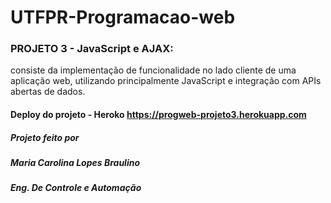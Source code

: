 # UTFPR-Programacao-web

### PROJETO 3 - JavaScript e AJAX:

consiste da implementação de funcionalidade no lado cliente de uma aplicação web, utilizando principalmente JavaScript e integração com APIs abertas de dados.

#### Deploy do projeto - Heroko https://progweb-projeto3.herokuapp.com

##### Projeto feito por

##### Maria Carolina Lopes Braulino

##### Eng. De Controle e Automação